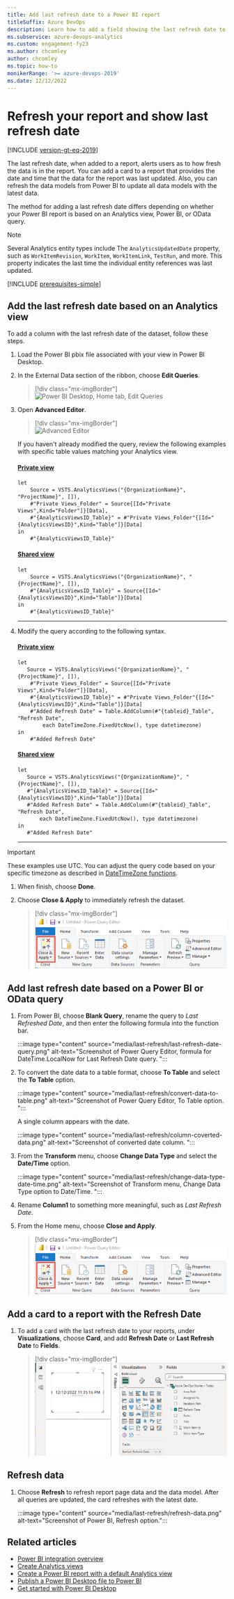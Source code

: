 ```yaml
---
title: Add last refresh date to a Power BI report 
titleSuffix: Azure DevOps
description: Learn how to add a field showing the last refresh date to an existing Power BI report based on Analytics.  
ms.subservice: azure-devops-analytics
ms.custom: engagement-fy23
ms.author: chcomley
author: chcomley
ms.topic: how-to
monikerRange: '>= azure-devops-2019'
ms.date: 12/12/2022
---
```


# Refresh your report and show last refresh date  

[!INCLUDE [version-gt-eq-2019](../../includes/version-gt-eq-2019.md)]

The last refresh date, when added to a report, alerts users as to how fresh the data is in the report. You can add a card to a report that provides the date and time that the data for the report was last updated. Also, you can refresh the data models from Power BI to update all data models with the latest data.  

The method for adding a last refresh date differs depending on whether your Power BI report is based on an Analytics view, Power BI, or OData query.  
 
> [!NOTE]   
> Several Analytics entity types include The `AnalyticsUpdatedDate` property, such as `WorkItemRevision`, `WorkItem`, `WorkItemLink`, `TestRun`, and more. This property indicates the last time the individual entity references was last updated. 

[!INCLUDE [prerequisites-simple](../includes/analytics-prerequisites-simple.md)]

## Add the last refresh date based on an Analytics view 

To add a column with the last refresh date of the dataset, follow these steps.  

1. Load the Power BI pbix file associated with your view in Power BI Desktop.  

1. In the External Data section of the ribbon, choose **Edit Queries**.   

    > [!div class="mx-imgBorder"]  
    > ![Power BI Desktop, Home tab, Edit Queries](media/edit-queries.png) 

1. Open **Advanced Editor**.  

    > [!div class="mx-imgBorder"]  
    > ![Advanced Editor](media/AdvancedEditor.png) 

    If you haven't already modified the query, review the following examples with specific table values matching your Analytics view.

	#### [Private view](#tab/private/)
	```Query 
	let
	    Source = VSTS.AnalyticsViews("{OrganizationName}", "ProjectName}", []),
	    #"Private Views_Folder" = Source{[Id="Private Views",Kind="Folder"]}[Data],
	    #"{AnalyticsViewsID_Table}" = #"Private Views_Folder"{[Id="{AnalyticsViewsID}",Kind="Table"]}[Data]
	in
	    #"{AnalyticsViewsID_Table}"
	```
	
	#### [Shared view](#tab/shared/)
	```Query 
	let
	    Source = VSTS.AnalyticsViews("{OrganizationName}", "{ProjectName}", []),
	    #"{AnalyticsViewsID_Table}" = Source{[Id="{AnalyticsViewsID}",Kind="Table"]}[Data]
	in
	    #"{AnalyticsViewsID_Table}"
	```
	
	***

1. Modify the query according to the following syntax.  
	#### [Private view](#tab/private/)
	```Query 
	let
	   Source = VSTS.AnalyticsViews("{OrganizationName}", "{ProjectName}", []),
		#"Private Views_Folder" = Source{[Id="Private Views",Kind="Folder"]}[Data],
		#"{AnalyticsViewsID_Table}" = #"Private Views_Folder"{[Id="{AnalyticsViewsID}",Kind="Table"]}[Data]
	    #"Added Refresh Date" = Table.AddColumn(#"{tableid}_Table", "Refresh Date", 
	        each DateTimeZone.FixedUtcNow(), type datetimezone)
	in
	    #"Added Refresh Date"
	```
	
	#### [Shared view](#tab/shared/)
	```Query 
	let
	   Source = VSTS.AnalyticsViews("{OrganizationName}", "{ProjectName}", []),
	   #"{AnalyticsViewsID_Table}" = Source{[Id="{AnalyticsViewsID}",Kind="Table"]}[Data]
	   #"Added Refresh Date" = Table.AddColumn(#"{tableid}_Table", "Refresh Date", 
	       each DateTimeZone.FixedUtcNow(), type datetimezone)
	in
	   #"Added Refresh Date"
	```
	 
	***

> [!IMPORTANT]  
> These examples use UTC. You can adjust the query code based on your specific timezone as described in [DateTimeZone functions](/powerquery-m/datetimezone-functions).

1. When finish, choose **Done**.

1. Choose **Close & Apply** to immediately refresh the dataset.   

	> [!div class="mx-imgBorder"]  
	> ![Screenshot of Power BI Desktop, Home, Close & Apply.](media/transform-data/powerbi-close-apply.png)   


## Add last refresh date based on a Power BI or OData query 

1. From Power BI, choose **Blank Query**, rename the query to *Last Refreshed Date*, and then enter the following formula into the function bar. 

	:::image type="content" source="media/last-refresh/last-refresh-date-query.png" alt-text="Screenshot of Power Query Editor, formula for DateTime.LocalNow for Last Refresh Date query. ":::

1. To convert the date data to a table format, choose **To Table** and select the  **To Table** option. 

	:::image type="content" source="media/last-refresh/convert-data-to-table.png" alt-text="Screenshot of Power Query Editor, To Table option. ":::

	A single column appears with the date.

	:::image type="content" source="media/last-refresh/column-coverted-data.png" alt-text="Screenshot of converted date column. ":::

1. From the **Transform** menu, choose **Change Data Type** and select the **Date/Time** option. 

	:::image type="content" source="media/last-refresh/change-data-type-date-time.png" alt-text="Screenshot of Transform menu, Change Data Type option to Date/Time. ":::

1. Rename **Column1** to something more meaningful, such as *Last Refresh Date*. 

1. From the Home menu, choose **Close and Apply**. 

	> [!div class="mx-imgBorder"]  
	> ![Screenshot of Power BI Desktop, Home, Close & Apply.](media/transform-data/powerbi-close-apply.png)   

## Add a card to a report with the Refresh Date 

1. To add a card with the last refresh date to your reports, under **Visualizations**, choose **Card**, and add **Refresh Date** or **Last Refresh Date** to **Fields**.

	> [!div class="mx-imgBorder"]  
	> ![Screenshot of Power BI Desktop, Card, Refresh Date Applied.](media/last-refresh/card-visualizations.png)

## Refresh data 

1. Choose **Refresh** to refresh report page data and the data model. After all queries are updated, the card refreshes with the latest date. 

	:::image type="content" source="media/last-refresh/refresh-data.png" alt-text="Screenshot of Power BI, Refresh option.":::


## Related articles

- [Power BI integration overview](overview.md) 
- [Create Analytics views](analytics-views-create.md)
- [Create a Power BI report with a default Analytics view](create-quick-report.md)
- [Publish a Power BI Desktop file to Power BI](publish-power-bi-desktop-to-power-bi.md)
- [Get started with Power BI Desktop](/power-bi/fundamentals/desktop-getting-started)